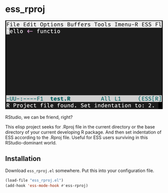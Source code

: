 # ess_rproj

![](ess_rproj.png)

RStudio, we can be friend, right?

This elisp project seeks for .Rproj file in the current directory or the base directory of your current developing R package. And then set indentation of ESS according to the .Rproj file. Useful for ESS users surviving in this RStudio-dominant world.

## Installation

Download `ess_rproj.el` somewhere. Put this into your configuration file.

```lisp
(load-file "ess_rproj.el")
(add-hook 'ess-mode-hook #'ess-rproj)
```

